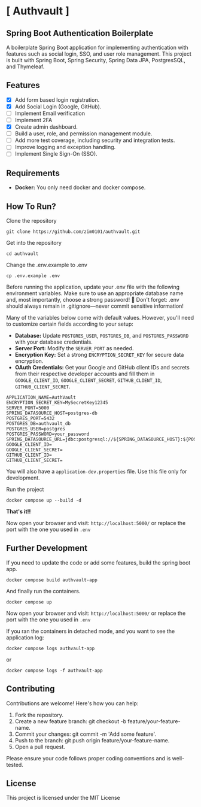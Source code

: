 # [ Authvault ] 
## Spring Boot Authentication Boilerplate

A boilerplate Spring Boot application for implementing authentication with features such as social login, SSO, and user role management. 
This project is built with Spring Boot, Spring Security, Spring Data JPA, PostgresSQL, and Thymeleaf.


## Features
- [x] Add form based login registration.
- [x] Add Social Login (Google, GitHub).
- [ ] Implement Email verification
- [ ] Implement 2FA
- [x] Create admin dashboard.
- [ ] Build a user, role, and permission management module.
- [ ] Add more test coverage, including security and integration tests.
- [ ] Improve logging and exception handling.
- [ ] Implement Single Sign-On (SSO).

## Requirements
- **Docker:** You only need docker and docker compose.

## How To Run?

Clone the repository
```shell
git clone https://github.com/zim0101/authvault.git
```

Get into the repository
```shell
cd authvault
```
Change the .env.example to .env
```shell
cp .env.example .env
```

Before running the application, update your .env file with the following environment variables. 
Make sure to use an appropriate database name and, most importantly, 
choose a strong password! 🚨 Don't forget: .env should always remain in .gitignore—never commit sensitive information!

Many of the variables below come with default values. However, you'll need to customize certain fields according 
to your setup:

* **Database:** Update `POSTGRES_USER`, `POSTGRES_DB`, and `POSTGRES_PASSWORD` with your database credentials.
* **Server Port:** Modify the `SERVER_PORT` as needed. 
* **Encryption Key:** Set a strong `ENCRYPTION_SECRET_KEY` for secure data encryption.
* **OAuth Credentials:** Get your Google and GitHub client IDs and secrets from their respective developer accounts and 
  fill them in `GOOGLE_CLIENT_ID`, `GOOGLE_CLIENT_SECRET`, `GITHUB_CLIENT_ID`, `GITHUB_CLIENT_SECRET`.
```
APPLICATION_NAME=AuthVault
ENCRYPTION_SECRET_KEY=MySecretKey12345
SERVER_PORT=5000
SPRING_DATASOURCE_HOST=postgres-db
POSTGRES_PORT=5432
POSTGRES_DB=authvault_db
POSTGRES_USER=postgres
POSTGRES_PASSWORD=your_password
SPRING_DATASOURCE_URL=jdbc:postgresql://${SPRING_DATASOURCE_HOST}:${POSTGRES_PORT}/${POSTGRES_DB}
GOOGLE_CLIENT_ID=
GOOGLE_CLIENT_SECRET=
GITHUB_CLIENT_ID=
GITHUB_CLIENT_SECRET=
```
You will also have a ```application-dev.properties``` file. Use this file only for development.

Run the project
```shell
docker compose up --build -d
```
**That's it!!** 

Now open your browser and visit: ```http://localhost:5000/``` or replace the port with the one you used in `.env`

## Further Development

If you need to update the code or add some features, build the spring boot app.
```shell
docker compose build authvault-app
```

And finally run the containers.
```shell
docker compose up
```

Now open your browser and visit: ```http://localhost:5000/``` or replace the port with the one you used in `.env`

If you ran the containers in detached mode, and you want to see the application log:

```shell
docker compose logs authvault-app
```
or
```shell
docker compose logs -f authvault-app
```
## Contributing
Contributions are welcome! Here's how you can help:

1. Fork the repository.
2. Create a new feature branch: git checkout -b feature/your-feature-name.
3. Commit your changes: git commit -m 'Add some feature'.
4. Push to the branch: git push origin feature/your-feature-name.
5. Open a pull request.

Please ensure your code follows proper coding conventions and is well-tested.

## License
This project is licensed under the MIT License